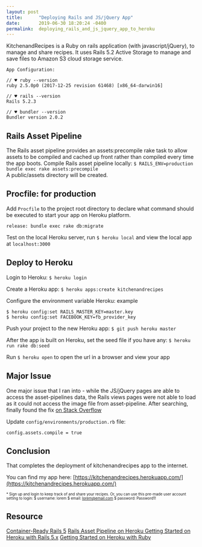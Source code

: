 ```yaml
---
layout: post
title:      "Deploying Rails and JS/jQuery App"
date:       2019-06-30 18:20:24 -0400
permalink:  deploying_rails_and_js_jquery_app_to_heroku
---
```


KitchenandRecipes is a Ruby on rails application (with javascript/jQuery), to manage and share recipes. It uses Rails 5.2 Active Storage to manage and save files to Amazon S3 cloud storage service.
```
App Configuration:

// ♥ ruby --version
ruby 2.5.0p0 (2017-12-25 revision 61468) [x86_64-darwin16]

// ♥ rails --version
Rails 5.2.3

// ♥ bundler --version
Bundler version 2.0.2
```
## Rails Asset Pipeline
The Rails asset pipeline provides an assets:precompile rake task to allow assets to be compiled and cached up front rather than compiled every time the app boots.
Compile Rails asset pipeline locally: `$ RAILS_ENV=production bundle exec rake assets:precompile`  
A public/assets directory will be created.

## Procfile: for production
Add `Procfile` to the project root directory to declare what command should be executed to start your app on Heroku platform.
```	
release: bundle exec rake db:migrate
```
Test on the local Heroku server, run `$ heroku local` and view the local app at `localhost:3000`

## Deploy to Heroku
Login to Heroku: `$ heroku login` 

Create a Heroku app: `$ heroku apps:create kitchenandrecipes` 

Configure the environment variable Heroku: example

``$ heroku config:set RAILS_MASTER_KEY=master.key``   
``$ heroku config:set FACEBOOK_KEY=fb_provider_key``

Push your project to the new Heroku app: `$ git push heroku master`

After the app is built on Heroku, set the seed file if you have any: `$ heroku run rake db:seed`

Run `$ heroku open` to open the url in a browser and view your app

## Major Issue
One major issue that I ran into - while the JS/jQuery pages are able to access the asset-pipelines data, the Rails views pages were not able to load as it could not access the image file from asset-pipeline. 
After searching, finally found the fix [on Stack Overflow]( https://stackoverflow.com/questions/49440304/rails-asset-is-not-present-in-asset-pipeline-when-using-image-tag
)

Update `config/environments/production.rb` file:  

```config.assets.compile = true```
## Conclusion
That completes the deployment of kitchenandrecipes app to the internet. 

You can find my app here: [https://kitchenandrecipes.herokuapp.com/](https://kitchenandrecipes.herokuapp.com/)

<sub><sup>* Sign up and login to keep track of and share your recipes. Or, you can use this pre-made user account setting to login:
$ username: lorem
$ email: lorem@email.com
$ password: Password1!<sup></sub>
		

## Resource
[Container-Ready Rails 5](https://blog.heroku.com/container_ready_rails_5)
[Rails Asset Pipeline on Heroku ](https://devcenter.heroku.com/articles/rails-asset-pipeline)
[Getting Started on Heroku with Rails 5.x](https://devcenter.heroku.com/articles/getting-started-with-rails5)
[Getting Started on Heroku with Ruby](https://devcenter.heroku.com/articles/getting-started-with-ruby)

